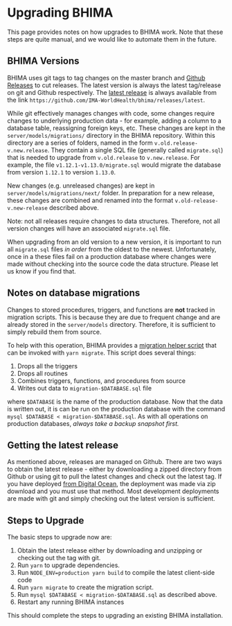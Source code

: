 # Upgrading BHIMA

This page provides notes on how upgrades to BHIMA work.  Note that these steps are quite manual, and we would like to automate them in the future.

## BHIMA Versions

BHIMA uses git tags to tag changes on the master branch and [Github Releases](https://help.github.com/en/github/administering-a-repository/managing-releases-in-a-repository) to cut releases.  The latest version is always the latest tag/release on git and Github respectively.  The [latest release](https://github.com/IMA-WorldHealth/bhima/releases/latest) is always available from the link `https://github.com/IMA-WorldHealth/bhima/releases/latest`.

While git effectively manages changes with code, some changes require changes to underlying production data - for example, adding a column to a database table, reassigning foreign keys, etc.  These changes are kept in the `server/models/migrations/` directory in the BHIMA repository.  Within this directory are a series of folders, named in the form `v.old.release-v.new.release`.  They contain a single SQL file (generally called `migrate.sql`) that is needed to upgrade from `v.old.release` to `v.new.release`.  For example, the file `v1.12.1-v1.13.0/migrate.sql` would migrate the database from version `1.12.1` to version `1.13.0`.

New changes (e.g. unreleased changes) are kept in `server/models/migrations/next/` folder.  In preparation for a new release, these changes are combined and renamed into the format `v.old-release-v.new-release` described above.

Note: not all releases require changes to data structures.  Therefore, not all version changes will have an associated `migrate.sql` file.

When upgrading from an old version to a new version, it is important to run all `migrate.sql` files _in order_ from the oldest to the newest.  Unfortunately, once in a these files fail on a production database where changes were made without checking into the source code the data structure.  Please let us know if you find that.

## Notes on database migrations

Changes to stored procedures, triggers, and functions are **not** tracked in migration scripts.  This is because they are due to frequent change and are already stored in the `server/models` directory.  Therefore, it is sufficient to simply rebuild them from source.

To help with this operation, BHIMA provides a [migration helper script](https://github.com/IMA-WorldHealth/bhima/blob/master/sh/setup-migration-script.sh) that can be invoked with `yarn migrate`.  This script does several things:

1. Drops all the triggers
2. Drops all routines
3. Combines triggers, functions, and procedures from source
4. Writes out data to `migration-$DATABASE.sql` file

where `$DATABASE` is the name of the production database.  Now that the data is written out, it is can be run on the production database with the command `mysql $DATABASE < migration-$DATABASE.sql`.  As with all operations on production databases, _always take a backup snapshot first._

## Getting the latest release

As mentioned above, releases are managed on Github.  There are two ways to obtain the latest release - either by downloading a zipped directory from Github or using git to pull the latest changes and check out the latest tag.  If you have deployed [from Digital Ocean](../getting-started/deploying-digital-ocean.md), the deployment was made via zip download and you must use that method.  Most development deployments are made with git and simply checking out the latest version is sufficient.

## Steps to Upgrade

The basic steps to upgrade now are:

1. Obtain the latest release either by downloading and unzipping or checking out the tag with git.
2. Run `yarn` to upgrade dependencies.
3. Run `NODE_ENV=production yarn build` to compile the latest client-side code
4. Run `yarn migrate` to create the migration script.
5. Run `mysql $DATABASE < migration-$DATABASE.sql` as described above.
6. Restart any running BHIMA instances

This should complete the steps to upgrading an existing BHIMA installation.
